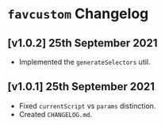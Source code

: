 # `favcustom` Changelog

## [v1.0.2] 25th September 2021

- Implemented the `generateSelectors` util.

## [v1.0.1] 25th September 2021

- Fixed `currentScript` vs `params` distinction.
- Created `CHANGELOG.md`.
